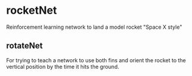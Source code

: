 # rocketNet
Reinforcement learning network to land a model rocket "Space X style"

## rotateNet 
For trying to teach a network to use both fins and orient the rocket to the vertical position by the time it hits the ground. 

